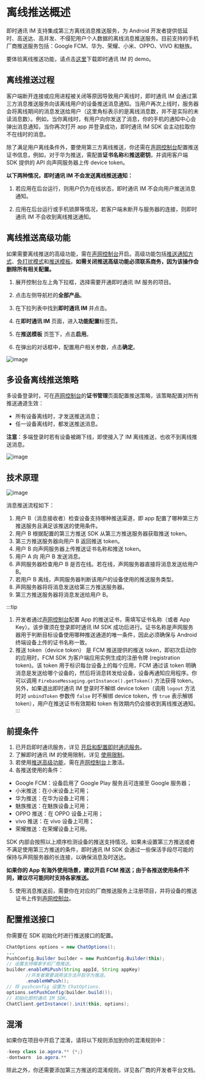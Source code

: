 # 离线推送概述

<Toc />

即时通讯 IM 支持集成第三方离线消息推送服务，为 Android 开发者提供低延时、高送达、高并发、不侵犯用户个人数据的离线消息推送服务。目前支持的手机厂商推送服务包括：Google FCM、华为、荣耀、小米、OPPO、VIVO 和魅族。

要体验离线推送功能，请点击[这里](https://www.easemob.com/download/demo)下载即时通讯 IM 的 demo。

## 离线推送过程

客户端断开连接或应用进程被关闭等原因导致用户离线时，即时通讯 IM 会通过第三方消息推送服务向该离线用户的设备推送消息通知。当用户再次上线时，服务器会将离线期间的消息发送给用户（这里角标表示的是离线消息数，并不是实际的未读消息数）。例如，当你离线时，有用户向你发送了消息，你的手机的通知中心会弹出消息通知，当你再次打开 app 并登录成功，即时通讯 IM SDK 会主动拉取你不在线时的消息。

除了满足用户离线条件外，要使用第三方离线推送，你还需在[声网控制台](https://console.shengwang.cn/overview)配置推送证书信息，例如，对于华为推送，需配置**证书名称**和**推送密钥**，并调用客户端 SDK 提供的 API 向声网服务器上传 device token。

**以下两种情况，即时通讯 IM 不会发送离线推送通知：**

1. 若应用在后台运行，则用户仍为在线状态，即时通讯 IM 不会向用户推送消息通知。
   
2. 应用在后台运行或手机锁屏等情况，若客户端未断开与服务器的连接，则即时通讯 IM 不会收到离线推送通知。

## 离线推送高级功能

如果需要离线推送的高级功能，需在[声网控制台](https://console.shengwang.cn/overview)开启。高级功能包括[推送通知方式](push_notification_mode_dnd.html#推送通知方式)、[免打扰模式](push_notification_mode_dnd.html#免打扰模式)和[推送模板](push_display.html#使用推送模板)。**如需关闭推送高级功能必须联系商务，因为该操作会删除所有相关配置。**

1. 展开控制台左上角下拉框，选择需要开通即时通讯 IM 服务的项目。

2. 点击左侧导航栏的**全部产品**。

3. 在下拉列表中找到**即时通讯 IM** 并点击。

4. 在**即时通讯 IM** 页面，进入**功能配置**标签页。

5. 在**推送模板** 页签下，点击**启用**。

6. 在弹出的对话框中，配置用户相关参数，点击**确定**。

![image](/images/android/push/push_android_enable_push.png)

## 多设备离线推送策略

多设备登录时，可在[声网控制台](https://console.shengwang.cn/overview)的**证书管理**页面配置推送策略，该策略配置对所有推送通道生效：

- 所有设备离线时，才发送推送消息；
- 任一设备离线时，都发送推送消息。

**注意**：多端登录时若有设备被踢下线，即使接入了 IM 离线推送，也收不到离线推送消息。

![image](/images/android/push/push_multidevice_policy.png)

## 技术原理

![image](/images/android/push/push_android_understand.png)

消息推送流程如下：

1. 用户 B（消息接收者）检查设备支持哪种推送渠道，即 app 配置了哪种第三方推送服务且满足该推送的使用条件。
2. 用户 B 根据配置的第三方推送 SDK 从第三方推送服务器获取推送 token。
3. 第三方推送服务器向用户 B 返回推送 token。
4. 用户 B 向声网服务器上传推送证书名称和推送 token。
5. 用户 A 向 用户 B 发送消息。
6. 声网服务器检查用户 B 是否在线。若在线，声网服务器直接将消息发送给用户 B。
7. 若用户 B 离线，声网服务器判断该用户的设备使用的推送服务类型。
8. 声网服务器将将消息发送给第三方推送服务器。
9. 第三方推送服务器将消息发送给用户 B。

:::tip
1. 开发者通过[声网控制台](https://console.shengwang.cn/overview)配置 App 的推送证书，需填写证书名称（或者 App Key）。该步骤须在登录即时通讯 IM SDK 成功后进行。证书名称是声网服务器用于判断目标设备使用哪种推送通道的唯一条件，因此必须确保与 Android 终端设备上传的证书名称一致。
2. 推送 token（device token） 是 FCM 推送提供的推送 token，即初次启动你的应用时，FCM SDK 为客户端应用实例生成的注册令牌 (registration token)。该 token 用于标识每台设备上的每个应用，FCM 通过该 token 明确消息是发送给哪个设备的，然后将消息转发给设备，设备再通知应用程序。你可以调用 `FirebaseMessaging.getInstance().getToken()` 方法获得 token。另外，如果退出即时通讯 IM 登录时不解绑 device token（调用 `logout` 方法时对 `unbindToken` 参数传 `false` 时不解绑 device token，传 `true` 表示解绑 token），用户在推送证书有效期和 token 有效期内仍会接收到离线推送通知。
:::

## 前提条件

1. 已开启即时通讯服务，详见 [开启和配置即时通讯服务](/docs/sdk/android/enable_im.html)。
2. 了解即时通讯 IM 的使用限制，详见 [使用限制](limitation.html)。
3. 若使用[推送高级功能](#离线推送高级功能)，需在[声网控制台](https://console.shengwang.cn/overview)上激活。
4. 各推送使用的条件：
  - Google FCM：设备启用了 Google Play 服务且可连接至 Google 服务器；
  - 小米推送：在小米设备上可用；
  - 华为推送：在华为设备上可用；
  - 魅族推送：在魅族设备上可用；
  - OPPO 推送：在 OPPO 设备上可用；
  - vivo 推送：在 vivo 设备上可用；
  - 荣耀推送：在荣耀设备上可用。

SDK 内部会按照以上顺序检测设备的推送支持情况。如果未设置第三方推送或者不满足使用第三方推送的条件，即时通讯 IM SDK 会通过一些保活手段尽可能的保持与声网服务器的长连接，以确保消息及时送达。

**如果你的 App 有海外使用场景，建议开启 FCM 推送；由于各推送使用条件不同，建议尽可能同时支持各家推送。**

5. 使用消息推送前，需要你在对应的厂商推送服务上注册项目，并将设备的推送证书上传到[声网控制台](https://console.shengwang.cn/overview)。

## 配置推送接口

你需要在 SDK 初始化时进行推送接口的配置。

```java
ChatOptions options = new ChatOptions();
...
PushConfig.Builder builder = new PushConfig.Builder(this);
// 设置支持哪家手机厂商推送。
builder.enableMiPush(String appId, String appKey)
       //开发者需要调用该方法开启华为推送。
       .enableHWPush();
// 将 pushconfig 设置为 ChatOptions.
options.setPushConfig(builder.build());
// 初始化即时通讯 IM SDK。
ChatClient.getInstance().init(this, options);
```

## 混淆

如果你在项目中开启了混淆，请将以下规则添加到你的混淆规则中：

```java
-keep class io.agora.** {*;}
-dontwarn  io.agora.**
```

除此之外，你还需要添加第三方推送的混淆规则，详见各厂商的开发者平台文档。
